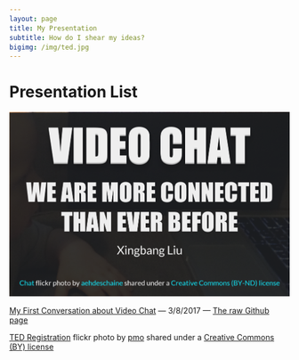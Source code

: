 ```yaml
---
layout: page
title: My Presentation
subtitle: How do I shear my ideas?
bigimg: /img/ted.jpg
---
```


# Presentation List

![alt text](/img/p1.png "Presentation 1")

[My First Conversation about Video Chat](http://cdn.rawgit.com/liux2/fs102Spring2017-presentation01-liux2/master/videoChat_2017.html) &mdash; 3/8/2017 &mdash; [The raw Github page](https://github.com/liux2/fs102Spring2017-presentation01-liux2)

<a title="TED Registration" href="https://flickr.com/photos/pmo/413424395">TED Registration</a> flickr photo by <a href="https://flickr.com/people/pmo">pmo</a> shared under a <a href="https://creativecommons.org/licenses/by/2.0/">Creative Commons (BY) license</a>
